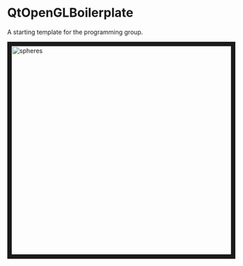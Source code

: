 # QtOpenGLBoilerplate
A starting template for the programming group.

<a href="http://www.youtube.com/watch?feature=player_embedded&v=5GxuOltJkZ0
" target="_blank"><img src="http://img.youtube.com/vi/5GxuOltJkZ0/0.jpg" 
alt="spheres" width="640" height="480" border="10" /></a>
